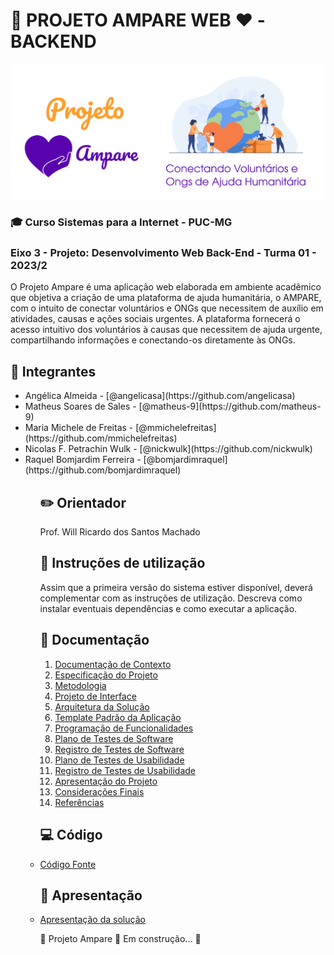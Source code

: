 # 🤲 PROJETO AMPARE WEB ❤️ - BACKEND 
![Banner Projeto Ampare](/docs/img/banner-readme.png)

### 🎓 Curso Sistemas para a Internet - PUC-MG

### Eixo 3 - Projeto: Desenvolvimento Web Back-End - Turma 01 - 2023/2

O Projeto Ampare é uma aplicação web elaborada em ambiente acadêmico que objetiva a criação de uma plataforma de ajuda humanitária, o AMPARE, com o intuito de conectar voluntários e ONGs que necessitem de auxílio em atividades, causas e ações sociais urgentes. A plataforma fornecerá o acesso intuitivo dos voluntários à causas que necessitem de ajuda urgente, compartilhando informações e conectando-os diretamente às ONGs.


## 🧠 Integrantes
<ul>
<li>Angélica Almeida - [@angelicasa](https://github.com/angelicasa)
<li>Matheus Soares de Sales - [@matheus-9](https://github.com/matheus-9)
<li>Maria Michele de Freitas - [@mmichelefreitas](https://github.com/mmichelefreitas)
<li>Nicolas F. Petrachin Wulk - [@nickwulk](https://github.com/nickwulk)
<li>Raquel Bomjardim Ferreira - [@bomjardimraquel](https://github.com/bomjardimraquel)
<ul>


## ✏️ Orientador

Prof. Will Ricardo dos Santos Machado


## 📝 Instruções de utilização

Assim que a primeira versão do sistema estiver disponível, deverá complementar com as instruções de utilização. Descreva como instalar eventuais dependências e como executar a aplicação.


## 📁 Documentação

<ol>
<li><a href="docs/01-Documentação de Contexto.md"> Documentação de Contexto</a></li>
<li><a href="docs/02-Especificação do Projeto.md"> Especificação do Projeto</a></li>
<li><a href="docs/03-Metodologia.md"> Metodologia</a></li>
<li><a href="docs/04-Projeto de Interface.md"> Projeto de Interface</a></li>
<li><a href="docs/05-Arquitetura da Solução.md"> Arquitetura da Solução</a></li>
<li><a href="docs/06-Template Padrão da Aplicação.md"> Template Padrão da Aplicação</a></li>
<li><a href="docs/07-Programação de Funcionalidades.md"> Programação de Funcionalidades</a></li>
<li><a href="docs/08-Plano de Testes de Software.md"> Plano de Testes de Software</a></li>
<li><a href="docs/09-Registro de Testes de Software.md"> Registro de Testes de Software</a></li>
<li><a href="docs/10-Plano de Testes de Usabilidade.md"> Plano de Testes de Usabilidade</a></li>
<li><a href="docs/11-Registro de Testes de Usabilidade.md"> Registro de Testes de Usabilidade</a></li>
<li><a href="docs/12-Apresentação do Projeto.md"> Apresentação do Projeto</a></li>
<li><a href="docs/13-Considerações finais.md">Considerações Finais</a></li>
<li><a href="docs/14-Referências.md"> Referências</a></li>
</ol>


## 💻 Código

<li><a href="src/README.md"> Código Fonte</a></li>


## 💬 Apresentação

<li><a href="presentation/README.md"> Apresentação da solução</a></li>


🚧 Projeto Ampare 🚀 Em construção... 🚧
